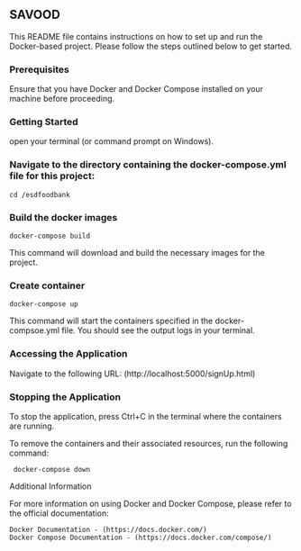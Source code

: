 ## **SAVOOD**

This README file contains instructions on how to set up and run the Docker-based project. Please follow the steps outlined below to get started.

###  **Prerequisites**

Ensure that you have Docker and Docker Compose installed on your machine before proceeding.

### **Getting Started**

open your terminal (or command prompt on Windows).

### Navigate to the directory containing the docker-compose.yml file for this project:

    cd /esdfoodbank

### Build the docker images 

    docker-compose build

This command will download and build the necessary images for the project. 

### Create container 

    docker-compose up

This command will start the containers specified in the docker-compsoe.yml file. You should see the output logs in your terminal.

### Accessing the Application

Navigate to the following URL: (http://localhost:5000/signUp.html)


### **Stopping the Application**
To stop the application, press Ctrl+C in the terminal where the containers are running.

To remove the containers and their associated resources, run the following command:

     docker-compose down

Additional Information

For more information on using Docker and Docker Compose, please refer to the official documentation:

    Docker Documentation - (https://docs.docker.com/)
    Docker Compose Documentation - (https://docs.docker.com/compose/)
